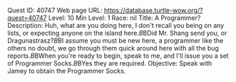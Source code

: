 Quest ID: 40747
Web page URL: https://database.turtle-wow.org/?quest=40747
Level: 10
Min Level: 1
Race: nil
Title: A Programmer?
Description: Huh, what are you doing here, I don't recall you being on any lists, or expecting anyone on the island here.$B$BDid Mr. Shang send you, or Dragunastrasz?$B$BI assume you must be new here, a programmer like the others no doubt, we go through them quick around here with all the bug reports.$B$BWhen you're ready to begin, speak to me, and I'll issue you a set of Programmer Socks.$B$BYes they are required.
Objective: Speak with Jamey to obtain the Programmer Socks.
